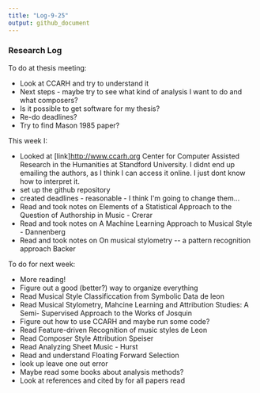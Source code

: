 ```yaml
---
title: "Log-9-25"
output: github_document
---
```


### Research Log

To do at thesis meeting: 
* Look at CCARH and try to understand it
* Next steps - maybe try to see what kind of analysis I want to do and what composers? 
* Is it possible to get software for my thesis? 
* Re-do deadlines?
* Try to find Mason 1985 paper? 


This week I:
* Looked at [link]<http://www.ccarh.org> Center for Computer Assisted Research in the Humanities at Standford University. I didnt end up emailing the authors, as I think I can access it online. I just dont know how to interpret it. 
* set up the github repository 
* created deadlines - reasonable - I think I'm going to change them... 
* Read and took notes on Elements of a Statistical Approach to the Question of Authorship in Music - Crerar
* Read and took notes on A Machine Learning Approach to Musical Style - Dannenberg
* Read and took notes on On musical stylometry -- a pattern recognition approach Backer


To do for next week: 
* More reading! 
* Figure out a good (better?) way to organize everything
* Read Musical Style Classificcation from Symbolic Data de leon
* Read Musical Stylometry, Mahcine Learning and Attribution Studies: A Semi- Supervised Approach to the Works of Josquin
* Figure out how to use CCARH and maybe run some code? 
* Read Feature-driven Recognition of music styles de Leon
* Read Composer Style Attribution Speiser
* Read Analyzing Sheet Music - Hurst
* Read and understand Floating Forward Selection
* look up leave one out error
* Maybe read some books about analysis methods? 
* Look at references and cited by for all papers read
